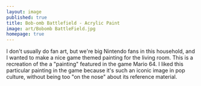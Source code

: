 ```yaml
---
layout: image
published: true
title: Bob-omb Battlefield - Acrylic Paint
image: art/Bobomb BattleField.jpg
homepage: true
---
```

I don't usually do fan art, but we're big Nintendo fans in this household, and I wanted to make a nice game themed painting for the living room. This is a recreation of the a "painting" featured in the game Mario 64. I liked this particular painting in the game because it's such an iconic image in pop culture, without being too "on the nose" about its reference material.
